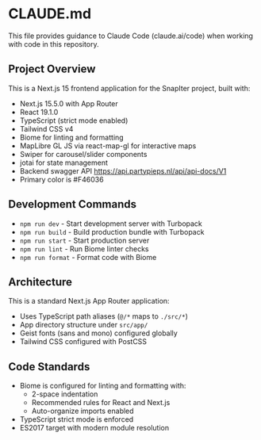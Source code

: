 # CLAUDE.md

This file provides guidance to Claude Code (claude.ai/code) when working with code in this repository.

## Project Overview

This is a Next.js 15 frontend application for the SnapIter project, built with:
- Next.js 15.5.0 with App Router
- React 19.1.0
- TypeScript (strict mode enabled)
- Tailwind CSS v4
- Biome for linting and formatting
- MapLibre GL JS via react-map-gl for interactive maps
- Swiper for carousel/slider components
- jotai for state management
- Backend swagger API https://api.partypieps.nl/api/api-docs/V1
- Primary color is #F46036

## Development Commands

- `npm run dev` - Start development server with Turbopack
- `npm run build` - Build production bundle with Turbopack
- `npm run start` - Start production server
- `npm run lint` - Run Biome linter checks
- `npm run format` - Format code with Biome

## Architecture

This is a standard Next.js App Router application:
- Uses TypeScript path aliases (`@/*` maps to `./src/*`)
- App directory structure under `src/app/`
- Geist fonts (sans and mono) configured globally
- Tailwind CSS configured with PostCSS

## Code Standards

- Biome is configured for linting and formatting with:
  - 2-space indentation
  - Recommended rules for React and Next.js
  - Auto-organize imports enabled
- TypeScript strict mode is enforced
- ES2017 target with modern module resolution